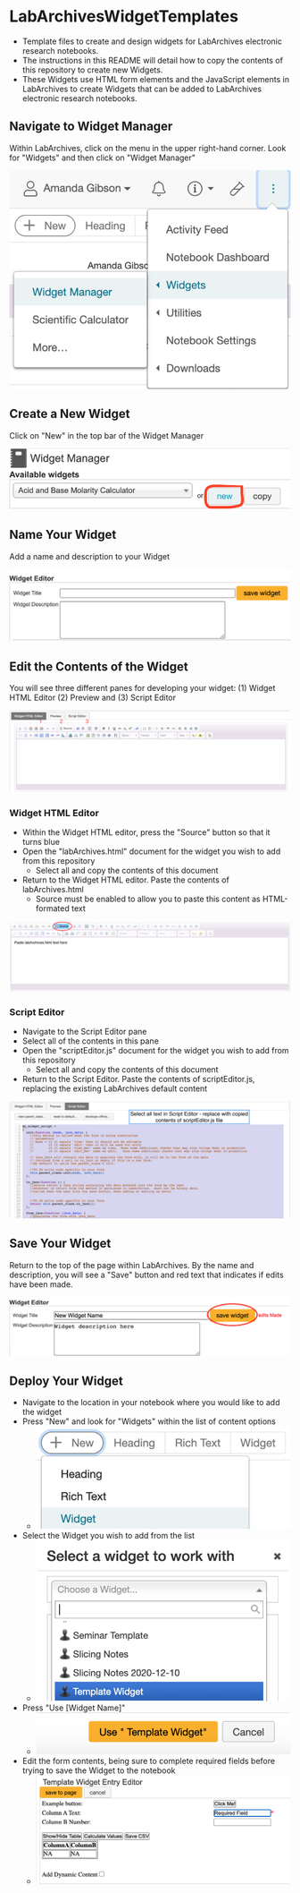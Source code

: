 # LabArchivesWidgetTemplates
* Template files to create and design widgets for LabArchives electronic research notebooks.
* The instructions in this README will detail how to copy the contents of this repository to create new Widgets.
* These Widgets use HTML form elements and the JavaScript elements in LabArchives to create Widgets that can be added to LabArchives electronic research notebooks.

## Navigate to Widget Manager
Within LabArchives, click on the menu in the upper right-hand corner. Look for "Widgets" and then click on "Widget Manager"

![Image of LabArchives showing access to Widget Manager](images/1_accessWidgetManager.png)

## Create a New Widget
Click on "New" in the top bar of the Widget Manager

![Image of LabArchives showing location of new button](images/2_createNewWidget.png)

## Name Your Widget
Add a name and description to your Widget

![Image of LabArchives showing name and description fields](images/3_nameWidget.png)

## Edit the Contents of the Widget
You will see three different panes for developing your widget: (1) Widget HTML Editor (2) Preview and (3) Script Editor

![Image of LabArchives showing editing panes](images/4_editingPane.png)

### Widget HTML Editor
* Within the Widget HTML editor, press the "Source" button so that it turns blue
* Open the "labArchives.html" document for the widget you wish to add from this repository
  * Select all and copy the contents of this document
* Return to the Widget HTML editor. Paste the contents of labArchives.html
  * Source must be enabled to allow you to paste this content as HTML-formated text
  
![Image of LabArchives showing Widget HTML Editor with source clicked](images/5_sourceHTML.png)

### Script Editor
* Navigate to the Script Editor pane 
* Select all of the contents in this pane
* Open the "scriptEditor.js" document for the widget you wish to add from this repository
  * Select all and copy the contents of this document
* Return to the Script Editor. Paste the contents of scriptEditor.js, replacing the existing LabArchives default content

![Image of LabArchives showing Script Editor](images/6_scriptEditor.png)

## Save Your Widget
Return to the top of the page within LabArchives. By the name and description, you will see a "Save" button and red text that indicates if edits have been made.

![Image of LabArchives showing save button](images/7_saveWidget.png)

## Deploy Your Widget
* Navigate to the location in your notebook where you would like to add the widget
* Press "New" and look for "Widgets" within the list of content options
  * ![Image of LabArchives showing widget option in list of new items](images/8_addWidget.png)
* Select the Widget you wish to add from the list
  * ![Image of LabArchives showing selection of widget](images/9_selectWidget.png)
* Press "Use [Widget Name]"
  * ![Image of LabArchives showing use widget button](images/10_useWidget.png)
* Edit the form contents, being sure to complete required fields before trying to save the Widget to the notebook
  * ![Image of LabArchives showing widget editing when added to notebook](images/11_fillContent.png)
